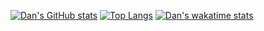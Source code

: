 [![Dan's GitHub stats](https://github-readme-stats.vercel.app/api?username=dan-studio)](https://github.com/dan-studio/github-readme-stats)
[![Top Langs](https://github-readme-stats.vercel.app/api/top-langs/?username=dan-studio)](https://github.com/dan-studio/github-readme-stats)
[![Dan's wakatime stats](https://github-readme-stats.vercel.app/api/wakatime?username=dan-studio)](https://github.com/dan-studio/github-readme-stats)
<!--
**dan-studio/dan-studio** is a ✨ _special_ ✨ repository because its `README.md` (this file) appears on your GitHub profile.

Here are some ideas to get you started:

- 🔭 I’m currently working on ...
- 🌱 I’m currently learning ...
- 👯 I’m looking to collaborate on ...
- 🤔 I’m looking for help with ...
- 💬 Ask me about ...
- 📫 How to reach me: ...
- 😄 Pronouns: ...
- ⚡ Fun fact: ...
-->
